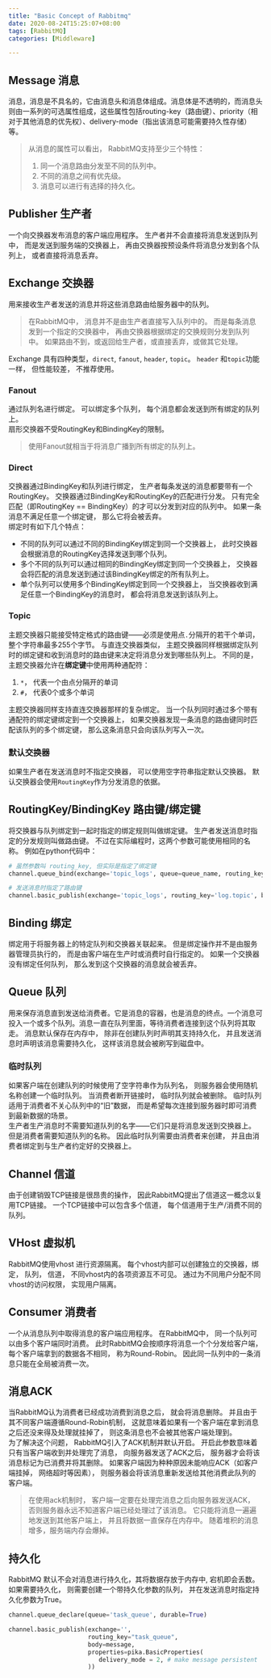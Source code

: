 ```yaml
---
title: "Basic Concept of Rabbitmq"
date: 2020-08-24T15:25:07+08:00
tags: [RabbitMQ]
categories: [Middleware]

---
```


## Message 消息
消息，消息是不具名的，它由消息头和消息体组成。消息体是不透明的，而消息头则由一系列的可选属性组成，这些属性包括routing-key（路由键）、priority（相对于其他消息的优先权）、delivery-mode（指出该消息可能需要持久性存储）等。

> 从消息的属性可以看出， RabbitMQ支持至少三个特性： 
> 1. 同一个消息路由分发至不同的队列中。  
> 2. 不同的消息之间有优先级。
> 3. 消息可以进行有选择的持久化。


## Publisher 生产者
一个向交换器发布消息的客户端应用程序。 生产者并不会直接将消息发送到队列中， 而是发送到服务端的交换器上， 再由交换器按预设条件将消息分发到各个队列上， 或者直接将消息丢弃。  

## Exchange 交换器
用来接收生产者发送的消息并将这些消息路由给服务器中的队列。  
> 在RabbitMQ中， 消息并不是由生产者直接写入队列中的。 而是每条消息发到一个指定的交换器中， 再由交换器根据绑定的交换规则分发到队列中。 如果路由不到，或返回给生产者，或直接丢弃，或做其它处理。  

Exchange 具有四种类型，`direct`, `fanout`, `header`, `topic`。 `header` 和`topic`功能一样， 但性能较差， 不推荐使用。 

### Fanout
通过队列名进行绑定。 可以绑定多个队列， 每个消息都会发送到所有绑定的队列上。  
扇形交换器不受RoutingKey和BindingKey的限制。  
> 使用Fanout就相当于将消息广播到所有绑定的队列上。

### Direct
交换器通过BindingKey和队列进行绑定， 生产者每条发送的消息都要带有一个RoutingKey。 交换器通过BindingKey和RoutingKey的匹配进行分发。 只有完全匹配（即RoutingKey == BindingKey）的才可以分发到对应的队列中。 如果一条消息不满足任意一个绑定键， 那么它将会被丢弃。  
绑定时有如下几个特点：  
- 不同的队列可以通过不同的BindingKey绑定到同一个交换器上， 此时交换器会根据消息的RoutingKey选择发送到哪个队列。
- 多个不同的队列可以通过相同的BindingKey绑定到同一个交换器上， 交换器会将匹配的消息发送到通过该BindingKey绑定的所有队列上。
- 单个队列可以使用多个BindingKey绑定到同一个交换器上， 当交换器收到满足任意一个BindingKey的消息时， 都会将消息发送到该队列上。 


### Topic
主题交换器只能接受特定格式的路由键——必须是使用点`.`分隔开的若干个单词， 整个字符串最多255个字节。 与直连交换器类似， 主题交换器同样根据绑定队列时的绑定键和收到消息时的路由键来决定将消息分发到哪些队列上。 不同的是， 主题交换器允许在**绑定键**中使用两种通配符：  
1. `*`， 代表一个由点分隔开的单词
2. `#`， 代表0个或多个单词

主题交换器同样支持直连交换器那样的复杂绑定。 当一个队列同时通过多个带有通配符的绑定键绑定到一个交换器上， 如果交换器发现一条消息的路由键同时匹配该队列的多个绑定键， 那么这条消息只会向该队列写入一次。 

### 默认交换器
如果生产者在发送消息时不指定交换器， 可以使用空字符串指定默认交换器。 默认交换器会使用`RoutingKey`作为分发消息的依据。  

## RoutingKey/BindingKey 路由键/绑定键
将交换器与队列绑定到一起时指定的绑定规则叫做绑定键。 生产者发送消息时指定的分发规则叫做路由键。 不过在实际编程时，这两个参数可能使用相同的名称。 例如在python代码中：
```python
# 虽然参数叫 routing_key, 但实际是指定了绑定键
channel.queue_bind(exchange='topic_logs', queue=queue_name, routing_key='*.topic')

# 发送消息时指定了路由键
channel.basic_publish(exchange='topic_logs', routing_key='log.topic', body='hello world')
```

## Binding 绑定
绑定用于将服务器上的特定队列和交换器关联起来。 但是绑定操作并不是由服务器管理员执行的， 而是由客户端在生产时或消费时自行指定的。 
如果一个交换器没有绑定任何队列， 那么发到这个交换器的消息就会被丢弃。 

## Queue 队列
用来保存消息直到发送给消费者。它是消息的容器，也是消息的终点。一个消息可投入一个或多个队列。消息一直在队列里面，等待消费者连接到这个队列将其取走。 消息默认保存在内存中， 除非在创建队列时声明其支持持久化，  并且发送消息时声明该消息需要持久化， 这样该消息就会被刷写到磁盘中。  

### 临时队列
如果客户端在创建队列的时候使用了空字符串作为队列名， 则服务器会使用随机名称创建一个临时队列。 当消费者断开链接时， 临时队列就会被删除。 临时队列适用于消费者不关心队列中的“旧”数据， 而是希望每次连接到服务器时即可消费到最新数据的场景。  
生产者生产消息时不需要知道队列的名字——它们只是将消息发送到交换器上。 但是消费者需要知道队列的名称。 因此临时队列需要由消费者来创建， 并且由消费者绑定到与生产者约定好的交换器上。  

## Channel 信道
由于创建销毁TCP链接是很昂贵的操作， 因此RabbitMQ提出了信道这一概念以复用TCP链接。 一个TCP链接中可以包含多个信道， 每个信道用于生产/消费不同的队列。 

## VHost 虚拟机
RabbitMQ使用vhost 进行资源隔离。 每个vhost内部可以创建独立的交换器，绑定， 队列， 信道， 不同vhost内的各项资源互不可见。 通过为不同用户分配不同vhost的访问权限， 实现用户隔离。 

## Consumer 消费者
一个从消息队列中取得消息的客户端应用程序。 在RabbitMQ中， 同一个队列可以由多个客户端同时消费。 此时RabbitMQ会按顺序将消息一个个分发给客户端， 每个客户端拿到的数据各不相同， 称为Round-Robin。 因此同一队列中的一条消息只能在全局被消费一次。  

## 消息ACK
当RabbitMQ认为消费者已经成功消费到消息之后， 就会将消息删除。 并且由于其不同客户端遵循Round-Robin机制，  这就意味着如果有一个客户端在拿到消息之后还没来得及处理就挂掉了， 则这条消息也不会被其他客户端处理到。  
为了解决这个问题， RabbitMQ引入了ACK机制并默认开启。 开启此参数意味着只有当客户端收到并处理完了消息， 向服务器发送了ACK之后， 服务器才会将该消息标记为已消费并将其删除。 如果客户端因为种种原因未能响应ACK（如客户端挂掉， 网络超时等因素）， 则服务器会将该消息重新发送给其他消费此队列的客户端。  
> 在使用ack机制时， 客户端一定要在处理完消息之后向服务器发送ACK， 否则服务器永远不知道客户端已经处理过了该消息。 它只能将消息一遍遍地发送到其他客户端上， 并且将数据一直保存在内存中。 随着堆积的消息增多，服务端内存会爆掉。 

## 持久化
RabbitMQ 默认不会对消息进行持久化，其将数据存放于内存中, 宕机即会丢数。 如果需要持久化， 则需要创建一个带持久化参数的队列， 并在发送消息时指定持久化参数为True。  
```python
channel.queue_declare(queue='task_queue', durable=True)

channel.basic_publish(exchange='',
                      routing_key="task_queue",
                      body=message,
                      properties=pika.BasicProperties(
                         delivery_mode = 2, # make message persistent
                      ))
```


